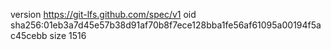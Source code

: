 version https://git-lfs.github.com/spec/v1
oid sha256:01eb3a7d45e57b38d91af70b8f7ece128bba1fe56af61095a00194f5ac45cebb
size 1516
